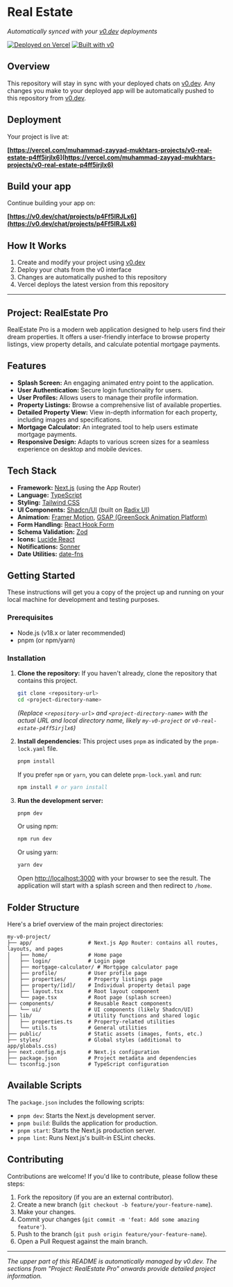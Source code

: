 # Real Estate 

*Automatically synced with your [v0.dev](https://v0.dev) deployments*

[![Deployed on Vercel](https://img.shields.io/badge/Deployed%20on-Vercel-black?style=for-the-badge&logo=vercel)](https://vercel.com/muhammad-zayyad-mukhtars-projects/v0-real-estate-p4ff5irjlx6)
[![Built with v0](https://img.shields.io/badge/Built%20with-v0.dev-black?style=for-the-badge)](https://v0.dev/chat/projects/p4Ff5IRJLx6)

## Overview

This repository will stay in sync with your deployed chats on [v0.dev](https://v0.dev).
Any changes you make to your deployed app will be automatically pushed to this repository from [v0.dev](https://v0.dev).

## Deployment

Your project is live at:

**[https://vercel.com/muhammad-zayyad-mukhtars-projects/v0-real-estate-p4ff5irjlx6](https://vercel.com/muhammad-zayyad-mukhtars-projects/v0-real-estate-p4ff5irjlx6)**

## Build your app

Continue building your app on:

**[https://v0.dev/chat/projects/p4Ff5IRJLx6](https://v0.dev/chat/projects/p4Ff5IRJLx6)**

## How It Works

1. Create and modify your project using [v0.dev](https://v0.dev)
2. Deploy your chats from the v0 interface
3. Changes are automatically pushed to this repository
4. Vercel deploys the latest version from this repository

---
## Project: RealEstate Pro

RealEstate Pro is a modern web application designed to help users find their dream properties. It offers a user-friendly interface to browse property listings, view property details, and calculate potential mortgage payments.

## Features

*   **Splash Screen:** An engaging animated entry point to the application.
*   **User Authentication:** Secure login functionality for users.
*   **User Profiles:** Allows users to manage their profile information.
*   **Property Listings:** Browse a comprehensive list of available properties.
*   **Detailed Property View:** View in-depth information for each property, including images and specifications.
*   **Mortgage Calculator:** An integrated tool to help users estimate mortgage payments.
*   **Responsive Design:** Adapts to various screen sizes for a seamless experience on desktop and mobile devices.

## Tech Stack

*   **Framework:** [Next.js](https://nextjs.org/) (using the App Router)
*   **Language:** [TypeScript](https://www.typescriptlang.org/)
*   **Styling:** [Tailwind CSS](https://tailwindcss.com/)
*   **UI Components:** [Shadcn/UI](https://ui.shadcn.com/) (built on [Radix UI](https://www.radix-ui.com/))
*   **Animation:** [Framer Motion](https://www.framer.com/motion/), [GSAP (GreenSock Animation Platform)](https://greensock.com/gsap/)
*   **Form Handling:** [React Hook Form](https://react-hook-form.com/)
*   **Schema Validation:** [Zod](https://zod.dev/)
*   **Icons:** [Lucide React](https://lucide.dev/)
*   **Notifications:** [Sonner](https://sonner.emilkowal.ski/)
*   **Date Utilities:** [date-fns](https://date-fns.org/)

## Getting Started

These instructions will get you a copy of the project up and running on your local machine for development and testing purposes.

### Prerequisites

*   Node.js (v18.x or later recommended)
*   pnpm (or npm/yarn)

### Installation

1.  **Clone the repository:**
    If you haven't already, clone the repository that contains this project.
    ```bash
    git clone <repository-url>
    cd <project-directory-name>
    ```
    *(Replace `<repository-url>` and `<project-directory-name>` with the actual URL and local directory name, likely `my-v0-project` or `v0-real-estate-p4ff5irjlx6`)*

2.  **Install dependencies:**
    This project uses `pnpm` as indicated by the `pnpm-lock.yaml` file.
    ```bash
    pnpm install
    ```
    If you prefer `npm` or `yarn`, you can delete `pnpm-lock.yaml` and run:
    ```bash
    npm install # or yarn install
    ```

3.  **Run the development server:**
    ```bash
    pnpm dev
    ```
    Or using npm:
    ```bash
    npm run dev
    ```
    Or using yarn:
    ```bash
    yarn dev
    ```
    Open [http://localhost:3000](http://localhost:3000) with your browser to see the result. The application will start with a splash screen and then redirect to `/home`.

## Folder Structure

Here's a brief overview of the main project directories:

```
my-v0-project/
├── app/                  # Next.js App Router: contains all routes, layouts, and pages
│   ├── home/             # Home page
│   ├── login/            # Login page
│   ├── mortgage-calculator/ # Mortgage calculator page
│   ├── profile/          # User profile page
│   ├── properties/       # Property listings page
│   ├── property/[id]/    # Individual property detail page
│   ├── layout.tsx        # Root layout component
│   └── page.tsx          # Root page (splash screen)
├── components/           # Reusable React components
│   └── ui/               # UI components (likely Shadcn/UI)
├── lib/                  # Utility functions and shared logic
│   ├── properties.ts     # Property-related utilities
│   └── utils.ts          # General utilities
├── public/               # Static assets (images, fonts, etc.)
├── styles/               # Global styles (additional to app/globals.css)
├── next.config.mjs       # Next.js configuration
├── package.json          # Project metadata and dependencies
└── tsconfig.json         # TypeScript configuration
```

## Available Scripts

The `package.json` includes the following scripts:

*   `pnpm dev`: Starts the Next.js development server.
*   `pnpm build`: Builds the application for production.
*   `pnpm start`: Starts the Next.js production server.
*   `pnpm lint`: Runs Next.js's built-in ESLint checks.

## Contributing

Contributions are welcome! If you'd like to contribute, please follow these steps:

1.  Fork the repository (if you are an external contributor).
2.  Create a new branch (`git checkout -b feature/your-feature-name`).
3.  Make your changes.
4.  Commit your changes (`git commit -m 'feat: Add some amazing feature'`).
5.  Push to the branch (`git push origin feature/your-feature-name`).
6.  Open a Pull Request against the main branch.

---

_The upper part of this README is automatically managed by v0.dev. The sections from "Project: RealEstate Pro" onwards provide detailed project information._

